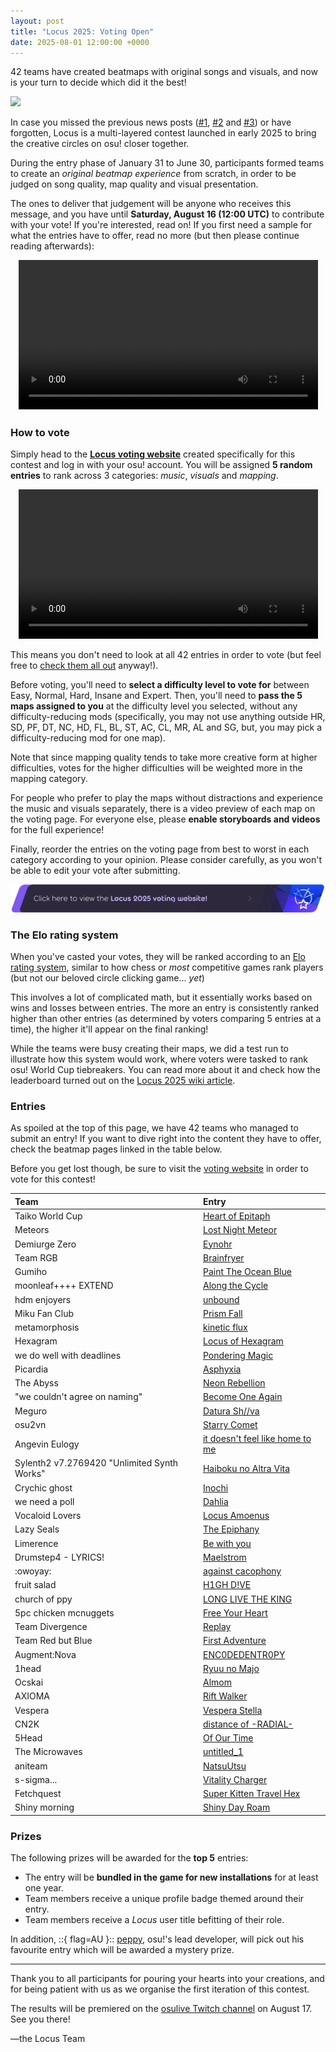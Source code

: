 ```yaml
---
layout: post
title: "Locus 2025: Voting Open"
date: 2025-08-01 12:00:00 +0000
---
```


42 teams have created beatmaps with original songs and visuals, and now is your turn to decide which did it the best!

![](/wiki/Contests/Locus/2025/img/banner.jpg)

In case you missed the previous news posts ([#1](https://osu.ppy.sh/home/news/2025-01-31-locus), [#2](https://osu.ppy.sh/home/news/2025-04-14-locus-2025-update-1) and [#3](https://osu.ppy.sh/home/news/2025-06-03-locus-2025-update-2)) or have forgotten, Locus is a multi-layered contest launched in early 2025 to bring the creative circles on osu! closer together.

During the entry phase of January 31 to June 30, participants formed teams to create an *original beatmap experience* from scratch, in order to be judged on song quality, map quality and visual presentation.

The ones to deliver that judgement will be anyone who receives this message, and you have until **Saturday, August 16 (12:00 UTC)** to contribute with your vote! If you're interested, read on! If you first need a sample for what the entries have to offer, read no more (but then please continue reading afterwards):

<div align="center" class="osu-md__paragraph">
    <video width="95%" controls>
        <source src="https://assets.ppy.sh/media/news/2025-08-01-locus-entry-reel.mp4" type="video/mp4" preload="none">
    </video>
</div>

### How to vote

Simply head to the [**Locus voting website**](https://locus.yui.tv/vote) created specifically for this contest and log in with your osu! account. You will be assigned **5 random entries** to rank across 3 categories: *music*, *visuals* and *mapping*.

<div align="center" class="osu-md__paragraph">
    <video width="95%" controls>
        <source src="https://assets.ppy.sh/media/news/2025-08-01-locus-voting-demo.mp4" type="video/mp4" preload="none">
    </video>
</div>

This means you don't need to look at all 42 entries in order to vote (but feel free to [check them all out](#entries) anyway!).

Before voting, you'll need to **select a difficulty level to vote for** between Easy, Normal, Hard, Insane and Expert. Then, you'll need to **pass the 5 maps assigned to you** at the difficulty level you selected, without any difficulty-reducing mods (specifically, you may not use anything outside HR, SD, PF, DT, NC, HD, FL, BL, ST, AC, CL, MR, AL and SG, but, you may pick a difficulty-reducing mod for one map).

Note that since mapping quality tends to take more creative form at higher difficulties, votes for the higher difficulties will be weighted more in the mapping category.

For people who prefer to play the maps without distractions and experience the music and visuals separately, there is a video preview of each map on the voting page. For everyone else, please **enable storyboards and videos** for the full experience!

Finally, reorder the entries on the voting page from best to worst in each category according to your opinion. Please consider carefully, as you won't be able to edit your vote after submitting.

[![Voting page](/wiki/shared/news/2025-08-01-locus-2025-voting-open/voting-banner.png)](https://locus.yui.tv/vote)

### The Elo rating system

When you've casted your votes, they will be ranked according to an [Elo rating system](https://en.wikipedia.org/wiki/Elo_rating_system), similar to how chess or *most* competitive games rank players (but not our beloved circle clicking game... *yet*)

This involves a lot of complicated math, but it essentially works based on wins and losses between entries. The more an entry is consistently ranked higher than other entries (as determined by voters comparing 5 entries at a time), the higher it'll appear on the final ranking!

While the teams were busy creating their maps, we did a test run to illustrate how this system would work, where voters were tasked to rank osu! World Cup tiebreakers. You can read more about it and check how the leaderboard turned out on the [Locus 2025 wiki article](/wiki/Contests/Locus/2025#trial-voting).

### Entries

As spoiled at the top of this page, we have 42 teams who managed to submit an entry! If you want to dive right into the content they have to offer, check the beatmap pages linked in the table below.

Before you get lost though, be sure to visit the [voting website](https://locus.yui.tv/vote) in order to vote for this contest!

| Team | Entry |
| :-- | :-- |
| Taiko World Cup | [Heart of Epitaph](https://osu.ppy.sh/beatmapsets/2412283) |
| Meteors | [Lost Night Meteor](https://osu.ppy.sh/beatmapsets/2412691) |
| Demiurge Zero | [Eynohr](https://osu.ppy.sh/beatmapsets/2412250) |
| Team RGB | [Brainfryer](https://osu.ppy.sh/beatmapsets/2412287) |
| Gumiho | [Paint The Ocean Blue](https://osu.ppy.sh/beatmapsets/2412259) |
| moonleaf++++ EXTEND | [Along the Cycle](https://osu.ppy.sh/beatmapsets/2412269) |
| hdm enjoyers | [unbound](https://osu.ppy.sh/beatmapsets/2412346) |
| Miku Fan Club | [Prism Fall](https://osu.ppy.sh/beatmapsets/2412267) |
| metamorphosis | [kinetic flux](https://osu.ppy.sh/beatmapsets/2412316) |
| Hexagram | [Locus of Hexagram](https://osu.ppy.sh/beatmapsets/2412260) |
| we do well with deadlines | [Pondering Magic](https://osu.ppy.sh/beatmapsets/2412293) |
| Picardia | [Asphyxia](https://osu.ppy.sh/beatmapsets/2412274) |
| The Abyss | [Neon Rebellion](https://osu.ppy.sh/beatmapsets/2412288) |
| "we couldn't agree on naming" | [Become One Again](https://osu.ppy.sh/beatmapsets/2412365) |
| Meguro | [Datura Sh//va](https://osu.ppy.sh/beatmapsets/2412263) |
| osu2vn | [Starry Comet](https://osu.ppy.sh/beatmapsets/2412271) |
| Angevin Eulogy | [it doesn't feel like home to me](https://osu.ppy.sh/beatmapsets/2412237) |
| Sylenth2 v7.2769420 "Unlimited Synth Works" | [Haiboku no Altra Vita](https://osu.ppy.sh/beatmapsets/2412331) |
| Crychic ghost | [Inochi](https://osu.ppy.sh/beatmapsets/2412248) |
| we need a poll | [Dahlia](https://osu.ppy.sh/beatmapsets/2412294) |
| Vocaloid Lovers | [Locus Amoenus](https://osu.ppy.sh/beatmapsets/2412292) |
| Lazy Seals | [The Epiphany](https://osu.ppy.sh/beatmapsets/2412261) |
| Limerence | [Be with you](https://osu.ppy.sh/beatmapsets/2412323) |
| Drumstep4 - LYRICS! | [Maelstrom](https://osu.ppy.sh/beatmapsets/2412254) |
| :owoyay: | [against cacophony](https://osu.ppy.sh/beatmapsets/2412236) |
| fruit salad | [H1GH D!VE](https://osu.ppy.sh/beatmapsets/2412255) |
| church of ppy | [LONG LIVE THE KING](https://osu.ppy.sh/beatmapsets/2412245) |
| 5pc chicken mcnuggets | [Free Your Heart](https://osu.ppy.sh/beatmapsets/2412235) |
| Team Divergence | [Replay](https://osu.ppy.sh/beatmapsets/2412321) |
| Team Red but Blue | [First Adventure](https://osu.ppy.sh/beatmapsets/2412285) |
| Augment:Nova | [ENC0DEDENTR0PY](https://osu.ppy.sh/beatmapsets/2412246) |
| 1head | [Ryuu no Majo](https://osu.ppy.sh/beatmapsets/2412231) |
| Ocskai | [Almom](https://osu.ppy.sh/beatmapsets/2412270) |
| AXIOMA | [Rift Walker](https://osu.ppy.sh/beatmapsets/2412244) |
| Vespera | [Vespera Stella](https://osu.ppy.sh/beatmapsets/2412328) |
| CN2K | [distance of -RADIAL-](https://osu.ppy.sh/beatmapsets/2412247) |
| 5Head | [Of Our Time](https://osu.ppy.sh/beatmapsets/2412232) |
| The Microwaves | [untitled_1](https://osu.ppy.sh/beatmapsets/2412290) |
| aniteam | [NatsuUtsu](https://osu.ppy.sh/beatmapsets/2412239) |
| s-sigma... | [Vitality Charger](https://osu.ppy.sh/beatmapsets/2412277) |
| Fetchquest | [Super Kitten Travel Hex](https://osu.ppy.sh/beatmapsets/2412252) |
| Shiny morning | [Shiny Day Roam](https://osu.ppy.sh/beatmapsets/2412281) |

### Prizes

The following prizes will be awarded for the **top 5** entries:

- The entry will be **bundled in the game for new installations** for at least one year.
- Team members receive a unique profile badge themed around their entry.
- Team members receive a *Locus* user title befitting of their role.

In addition, ::{ flag=AU }:: [peppy](https://osu.ppy.sh/users/2), osu!'s lead developer, will pick out his favourite entry which will be awarded a mystery prize.

---

Thank you to all participants for pouring your hearts into your creations, and for being patient with us as we organise the first iteration of this contest.

The results will be premiered on the [osulive Twitch channel](https://twitch.tv/osulive) on August 17. See you there!

—the Locus Team
